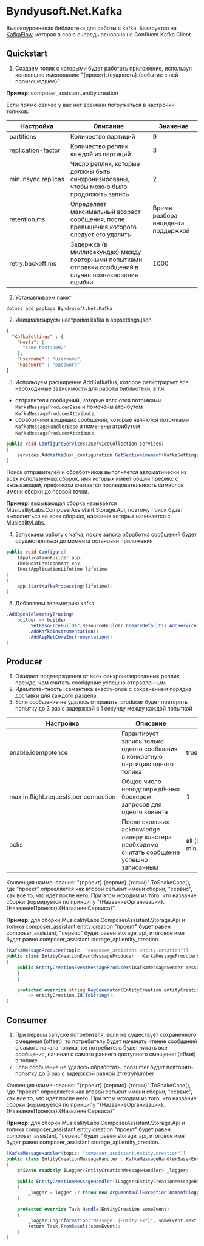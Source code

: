 # Byndyusoft.Net.Kafka

Высокоуровневая библиотека для работы с kafka. 
Базируется на [KafkaFlow](https://github.com/Farfetch/kafkaflow), которая в свою очередь основана на Confluent Kafka Client.

## Quickstart

1. Создаем топик с которыми будет работать приложение, используя конвенцию именования:
"{проект}.{сущность}.{событие с ней произошедшее}"

**Пример**: composer_assistant.entity.creation

Если прямо сейчас у вас нет времени погружаться в настройки топиков:

| Настройка           | Описание                                                                                                | Значение                           |
| ------------------- | ------------------------------------------------------------------------------------------------------- | ---------------------------------- |
| partitions          | Количество партиций                                                                                     | 9                                  |
| replication-factor  | Количество реплик каждой из партиций                                                                    | 3                                  |
| min.insync.replicas | Число реплик, которые должны быть синхронизированы, чтобы можно было продолжить запись                  | 2                                  |
| retention.ms        | Определяет максимальный возраст сообщения, после превышения которого следует его удалить                | Время разбора инцидента поддержкой |
| retry.backoff.ms    | Задержка (в миллисекундах) между повторными попытками отправки сообщений в случае возникновения ошибки. | 1000                               | 


2. Устанавливаем пакет 
```shell
dotnet add package Byndyusoft.Net.Kafka
```

2. Инициализируем настройки kafka в appsettings.json
```json
{
  "KafkaSettings" : {
    "Hosts": [
      "some-host:9092"
    ],
    "Username" : "username",
    "Password" : "password"
}
```

3. Используем расширение AddKafkaBus, которое регистрирует все необходимые зависимости для работы библиотеки, в т.ч:
- отправители сообщений, которые являются потомками `KafkaMessageProducerBase` и помечены атрибутом `KafkaMessageProducerAttribute`;
- обработчики входящих сообщений, которые являются потомками `KafkaMessageHandlerBase` и помечены атрибутом `KafkaMessageProducerAttribute`
```c#
public void ConfigureServices(IServiceCollection services)
{
	services.AddKafkaBus(_configuration.GetSection(nameof(KafkaSettings)).Get<KafkaSettings>());
}
```
Поиск отправителей и обработчиков выполняется автоматически из всех используемых сборок, имя которых имеет общий префикс с вызывающей, префиксом считается последовательность символов имени сборки до первой точки.

**Пример**: вызывающая сборка называется MusicalityLabs.ComposerAssistant.Storage.Api, поэтому поиск будет выполняться во всех сборках, название которых начинается с MusicalityLabs.

4. Запускаем работу с kafka, после запска обработка сообщений будет осуществляться до момента остановки приложения
```c#
public void Configure(
    IApplicationBuilder app,
    IWebHostEnvironment env,
    IHostApplicationLifetime lifetime
)
{
	app.StartKafkaProcessing(lifetime);
}
```

5. Добавляем телеметрию kafka
```c#
.AddOpenTelemetryTracing(
    builder => builder
        .SetResourceBuilder(ResourceBuilder.CreateDefault().AddService(serviceName))
        .AddKafkaInstrumentation()
        .AddAspNetCoreInstrumentation()
)
```

## Producer

1. Ожидает подтверждения от всех синхронизированных реплик, прежде, чем считать сообщение успешно отправленным. 
2. Идемпотентность: cемантика exactly-once с сохранением порядка доставки для каждого раздела.
3. Если сообщение не удалось отправить, producer будет повторять попытку до 3 раз с задержкой в 1 секунду между каждой попыткой

| Настройка           | Описание           | Значение            		| 
| ------------------- | ------------------ | -----------------------------------| 
| enable.idempotence  | Гарантирует запись только одного сообщения в конкретную партицию одного топика | true |     
| max.in.flight.requests.per.connection | Общее число неподтверждённых брокером запросов для одного клиента | 1 |        
| acks                | После скольких acknowledge лидеру кластера необходимо считать сообщение успешно записанным | all (значение из min.insync.replicas) | 

Конвенция наименования: 
"{проект}.{сервис}.{топик}".ToSnakeCase(), где "проект" опрееляется как второй сегмент имени сборки, "сервис", как все то, что идет после него. 
При этом исходим из того, что название сборки формируется по принципу "{НазваниеОрганизации}.{НазваниеПроекта}.{Название.Сервиса}".

**Пример**: для сборки MusicalityLabs.ComposerAssistant.Storage.Api и топика composer_assistant.entity.creation "проект" будет равен composer_assistant, "сервис" будет равен storage_api, итоговое имя будет равно composer_assistant.storage_api.entity_creation.

```c#
[KafkaMessageProducer(topic: "composer_assistant.entity.creation")]
public class EntityCreationEventMessageProducer : KafkaMessageProducerBase<EntityCreation>
{
    public EntityCreationEventMessageProducer(IKafkaMessageSender messageSender) : base(messageSender)
    {
    }

    protected override string KeyGenerator(EntityCreation entityCreation)
        => entityCreation.Id.ToString();
}
```

## Consumer

1. При первом запуске потребителя, если не существует сохраненного смещения (offset), то потребитель будет начинать чтение сообщений с самого начала топика, т.е потребитель будет читать все сообщения, начиная с самого раннего доступного смещения (offset) в топике. 
2. Если сообщение не удалось обработать, consumer будет повторять попытку до 3 раз с задержкой равной 2^retryNumber

Конвенция наименования: 
"{проект}.{сервис}.{топик}".ToSnakeCase(), где "проект" опрееляется как второй сегмент имени сборки, "сервис", как все то, что идет после него. 
При этом исходим из того, что название сборки формируется по принципу "{НазваниеОрганизации}.{НазваниеПроекта}.{Название.Сервиса}".

**Пример**: для сборки MusicalityLabs.ComposerAssistant.Storage.Api и топика composer_assistant.entity.creation "проект" будет равен composer_assistant, "сервис" будет равен storage_api, итоговое имя будет равно composer_assistant.storage_api.entity_creation.

```c#
[KafkaMessageHandler(topic: "composer_assistant.entity.creation")]
public class EntityCreationMessageHandler : KafkaMessageHandlerBase<EntityCreation>
{
    private readonly ILogger<EntityCreationMessageHandler> _logger;

    public EntityCreationMessageHandler(ILogger<EntityCreationMessageHandler> logger)
    {
        _logger = logger ?? throw new ArgumentNullException(nameof(logger));
    }

    protected override Task Handle(EntityCreation someEvent)
    {
        _logger.LogInformation("Message: {EntityText}", someEvent.Text);
        return Task.FromResult(someEvent);
    }
}
```

